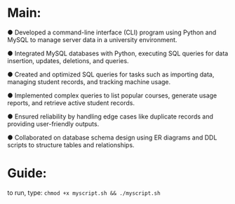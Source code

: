 
# Main:

● Developed a command-line interface (CLI) program using Python and MySQL to manage server data in a university environment.

● Integrated MySQL databases with Python, executing SQL queries for data insertion, updates, deletions, and queries.

● Created and optimized SQL queries for tasks such as importing data, managing student records, and tracking machine usage.

● Implemented complex queries to list popular courses, generate usage reports, and retrieve active student records.

● Ensured reliability by handling edge cases like duplicate records and providing user-friendly outputs.

● Collaborated on database schema design using ER diagrams and DDL scripts to structure tables and relationships.

# Guide:

to run, type:
`chmod +x myscript.sh && ./myscript.sh`
